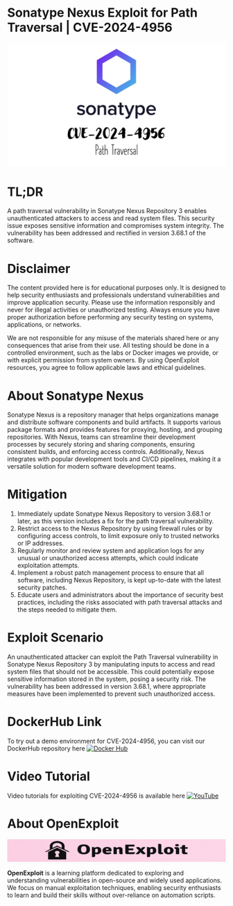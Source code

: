 # Sonatype Nexus Exploit for Path Traversal | CVE-2024-4956
![CVE-2024-4956](https://raw.githubusercontent.com/pawanjswal/pawanjswal.github.io/master/cve-2024-4956/assets/thumbnail.jpg)

# TL;DR
A path traversal vulnerability in Sonatype Nexus Repository 3 enables unauthenticated attackers to access and read system files. This security issue exposes sensitive information and compromises system integrity. The vulnerability has been addressed and rectified in version 3.68.1 of the software.

# Disclaimer

The content provided here is for educational purposes only. It is designed to help security enthusiasts and professionals understand vulnerabilities and improve application security. Please use the information responsibly and never for illegal activities or unauthorized testing. Always ensure you have proper authorization before performing any security testing on systems, applications, or networks.

We are not responsible for any misuse of the materials shared here or any consequences that arise from their use. All testing should be done in a controlled environment, such as the labs or Docker images we provide, or with explicit permission from system owners. By using OpenExploit resources, you agree to follow applicable laws and ethical guidelines.

# About Sonatype Nexus
Sonatype Nexus is a repository manager that helps organizations manage and distribute software components and build artifacts. It supports various package formats and provides features for proxying, hosting, and grouping repositories. With Nexus, teams can streamline their development processes by securely storing and sharing components, ensuring consistent builds, and enforcing access controls. Additionally, Nexus integrates with popular development tools and CI/CD pipelines, making it a versatile solution for modern software development teams.

# Mitigation
1. Immediately update Sonatype Nexus Repository to version 3.68.1 or later, as this version includes a fix for the path traversal vulnerability.
2. Restrict access to the Nexus Repository by using firewall rules or by configuring access controls, to limit exposure only to trusted networks or IP addresses.
3. Regularly monitor and review system and application logs for any unusual or unauthorized access attempts, which could indicate exploitation attempts.
4. Implement a robust patch management process to ensure that all software, including Nexus Repository, is kept up-to-date with the latest security patches.
5. Educate users and administrators about the importance of security best practices, including the risks associated with path traversal attacks and the steps needed to mitigate them.

# Exploit Scenario
An unauthenticated attacker can exploit the Path Traversal vulnerability in Sonatype Nexus Repository 3 by manipulating inputs to access and read system files that should not be accessible. This could potentially expose sensitive information stored in the system, posing a security risk. The vulnerability has been addressed in version 3.68.1, where appropriate measures have been implemented to prevent such unauthorized access.

# DockerHub Link
To try out a demo environment for CVE-2024-4956, you can visit our DockerHub repository here [![Docker Hub](https://img.shields.io/badge/Docker_Hub-2496ED)](https://hub.docker.com/u/pawanjswal)

# Video Tutorial
Video tutorials for exploiting CVE-2024-4956 is available here [![YouTube](https://img.shields.io/badge/YouTube-FF0000)](https://www.youtube.com/@OpenExploit)

# About OpenExploit

![OpenExploit](https://raw.githubusercontent.com/pawanjswal/pawanjswal.github.io/master/assets/logo.png)

**OpenExploit** is a learning platform dedicated to exploring and understanding vulnerabilities in open-source and widely used applications. We focus on manual exploitation techniques, enabling security enthusiasts to learn and build their skills without over-reliance on automation scripts.